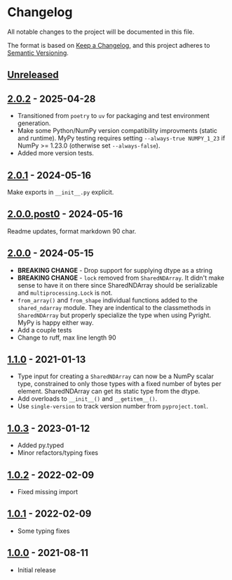 # Changelog

All notable changes to the project will be documented in this file.

The format is based on [Keep a Changelog](https://keepachangelog.com/en/1.0.0/),
and this project adheres to [Semantic Versioning](https://semver.org/spec/v2.0.0.html).

## [Unreleased]

## [2.0.2] - 2025-04-28

- Transitioned from `poetry` to `uv` for packaging and test environment generation.
- Make some Python/NumPy version compatibility improvments (static and runtime). MyPy
  testing requires setting `--always-true NUMPY_1_23` if NumPy >= 1.23.0 (otherwise set
  `--always-false`).
- Added more version tests.

## [2.0.1] - 2024-05-16

Make exports in `__init__.py` explicit.

## [2.0.0.post0] - 2024-05-16

Readme updates, format markdown 90 char.

## [2.0.0] - 2024-05-15

- **BREAKING CHANGE** - Drop support for supplying dtype as a string
- **BREAKING CHANGE** - `lock` removed from `SharedNDArray`. It didn't make sense to have
  it on there since SharedNDArray should be serializable and `multiprocessing.Lock` is
  not.
- `from_array()` and `from_shape` individual functions added to the  `shared_ndarray`
  module. They are indentical to the classmethods in `SharedNDArray` but properly
  specialize the type when using Pyright. MyPy is happy either way.
- Add a couple tests
- Change to ruff, max line length 90

## [1.1.0] - 2021-01-13

- Type input for creating a `SharedNDArray` can now be a NumPy scalar type, constrained to
  only those types with a fixed number of bytes per element. SharedNDArray can get its
  static type from the dtype.
- Add overloads to `__init__()` and `__getitem__()`.
- Use `single-version` to track version number from `pyproject.toml`.

## [1.0.3] - 2023-01-12

- Added py.typed
- Minor refactors/typing fixes

## [1.0.2] - 2022-02-09

- Fixed missing import

## [1.0.1] - 2022-02-09

- Some typing fixes

## [1.0.0] - 2021-08-11

- Initial release

[Unreleased]: https://gitlab.com/osu-nrsg/shared-ndarray2/-/compare/v2.0.2...master
[2.0.2]: https://gitlab.com/osu-nrsg/shared-ndarray2/-/compare/v2.0.1...v2.0.2
[2.0.1]: https://gitlab.com/osu-nrsg/shared-ndarray2/-/compare/v2.0.0.post0...v2.0.1
[2.0.0.post0]: https://gitlab.com/osu-nrsg/shared-ndarray2/-/compare/v2.0.0...v2.0.0.post0
[2.0.0]: https://gitlab.com/osu-nrsg/shared-ndarray2/-/compare/v1.1.0...v2.0.0
[1.1.0]: https://gitlab.com/osu-nrsg/shared-ndarray2/-/compare/v1.0.3...v1.1.0
[1.0.3]: https://gitlab.com/osu-nrsg/shared-ndarray2/-/compare/v1.0.2...v1.0.3
[1.0.2]: https://gitlab.com/osu-nrsg/shared-ndarray2/-/compare/v1.0.1...v1.0.2
[1.0.1]: https://gitlab.com/osu-nrsg/shared-ndarray2/-/compare/v1.0.0...v1.0.1
[1.0.0]: https://gitlab.com/osu-nrsg/shared-ndarray2/-/tags/v1.0.0
